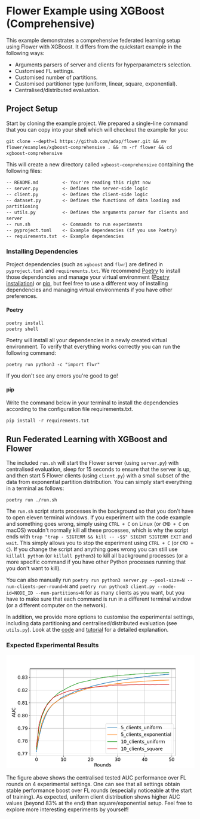 # Flower Example using XGBoost (Comprehensive)

This example demonstrates a comprehensive federated learning setup using Flower with XGBoost. 
It differs from the quickstart example in the following ways:

- Arguments parsers of server and clients for hyperparameters selection.
- Customised FL settings.
- Customised number of partitions.
- Customised partitioner type (uniform, linear, square, exponential).
- Centralised/distributed evaluation.


## Project Setup

Start by cloning the example project. We prepared a single-line command that you can copy into your shell which will checkout the example for you:

```shell
git clone --depth=1 https://github.com/adap/flower.git && mv flower/examples/xgboost-comprehensive . && rm -rf flower && cd xgboost-comprehensive
```

This will create a new directory called `xgboost-comprehensive` containing the following files:

```
-- README.md         <- Your're reading this right now
-- server.py         <- Defines the server-side logic
-- client.py         <- Defines the client-side logic
-- dataset.py        <- Defines the functions of data loading and partitioning
-- utils.py          <- Defines the arguments parser for clients and server
-- run.sh            <- Commands to run experiments
-- pyproject.toml    <- Example dependencies (if you use Poetry)
-- requirements.txt  <- Example dependencies
```

### Installing Dependencies

Project dependencies (such as `xgboost` and `flwr`) are defined in `pyproject.toml` and `requirements.txt`. We recommend [Poetry](https://python-poetry.org/docs/) to install those dependencies and manage your virtual environment ([Poetry installation](https://python-poetry.org/docs/#installation)) or [pip](https://pip.pypa.io/en/latest/development/), but feel free to use a different way of installing dependencies and managing virtual environments if you have other preferences.

#### Poetry

```shell
poetry install
poetry shell
```

Poetry will install all your dependencies in a newly created virtual environment. To verify that everything works correctly you can run the following command:

```shell
poetry run python3 -c "import flwr"
```

If you don't see any errors you're good to go!

#### pip

Write the command below in your terminal to install the dependencies according to the configuration file requirements.txt.

```shell
pip install -r requirements.txt
```

## Run Federated Learning with XGBoost and Flower

The included `run.sh` will start the Flower server (using `server.py`) with centralised evaluation,
sleep for 15 seconds to ensure that the server is up, 
and then start 5 Flower clients (using `client.py`) with a small subset of the data from exponential partition distribution.
You can simply start everything in a terminal as follows:

```shell
poetry run ./run.sh
```

The `run.sh` script starts processes in the background so that you don't have to open eleven terminal windows. 
If you experiment with the code example and something goes wrong, simply using `CTRL + C` on Linux (or `CMD + C` on macOS) wouldn't normally kill all these processes, 
which is why the script ends with `trap "trap - SIGTERM && kill -- -$$" SIGINT SIGTERM EXIT` and `wait`. 
This simply allows you to stop the experiment using `CTRL + C` (or `CMD + C`). 
If you change the script and anything goes wrong you can still use `killall python` (or `killall python3`) 
to kill all background processes (or a more specific command if you have other Python processes running that you don't want to kill).

You can also manually run `poetry run python3 server.py --pool-size=N --num-clients-per-round=N` 
and `poetry run python3 client.py --node-id=NODE_ID --num-partitions=N` for as many clients as you want,
but you have to make sure that each command is run in a different terminal window (or a different computer on the network).

In addition, we provide more options to customise the experimental settings, including data partitioning and centralised/distributed evaluation (see `utils.py`).
Look at the [code](https://github.com/adap/flower/tree/main/examples/xgboost-comprehensive)
and [tutorial](https://flower.dev/docs/framework/tutorial-quickstart-xgboost.html) for a detailed explanation.

### Expected Experimental Results

![](_static/xgboost_flower_auc.png)

The figure above shows the centralised tested AUC performance over FL rounds on 4 experimental settings.
One can see that all settings obtain stable performance boost over FL rounds (especially noticeable at the start of training).
As expected, uniform client distribution shows higher AUC values (beyond 83% at the end) than square/exponential setup.
Feel free to explore more interesting experiments by yourself!
